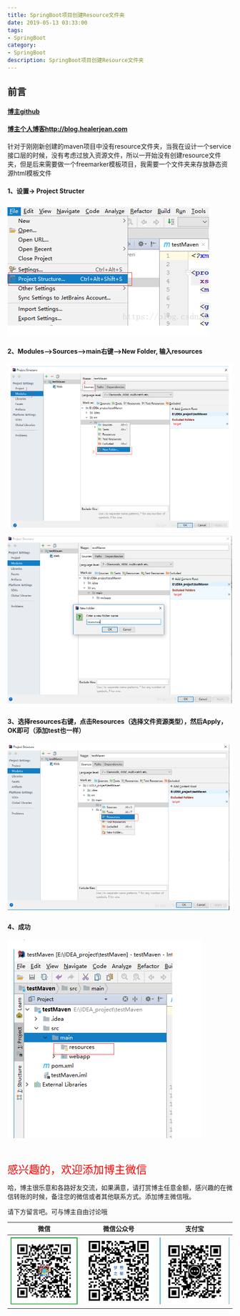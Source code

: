 ```yaml
---
title: SpringBoot项目创建Resource文件夹
date: 2019-05-13 03:33:00
tags: 
- SpringBoot
category: 
- SpringBoot
description: SpringBoot项目创建Resource文件夹
---
```


<!-- 

https://raw.githubusercontent.com/HealerJean/HealerJean.github.io/master/blogImages/
　　首行缩进

<font  clalss="healerColor" color="red" size="5" >     </font>

<font  clalss="healerSize"  size="5" >     </font>
-->




## 前言

#### [博主github](https://github.com/HealerJean)
#### [博主个人博客http://blog.healerjean.com](http://HealerJean.github.io)    



针对于刚刚新创建的maven项目中没有resource文件夹，当我在设计一个service接口层的时候，没有考虑过放入资源文件，所以一开始没有创建resource文件夹，但是后来需要做一个freemarker模板项目，我需要一个文件夹来存放静态资源html模板文件



#### 1、设置-> Project Structer

![1557727708927](https://raw.githubusercontent.com/HealerJean/HealerJean.github.io/master/blogImages/1557727708927.png)

#### 2、Modules-->Sources-->main右键-->New Folder, 输入resources

![1557727726716](https://raw.githubusercontent.com/HealerJean/HealerJean.github.io/master/blogImages/1557727726716.png)



![1557727740146](https://raw.githubusercontent.com/HealerJean/HealerJean.github.io/master/blogImages/1557727740146.png)



#### 3、选择resources右键，点击Resources（选择文件资源类型），然后Apply，OK即可（添加test也一样）

![1557727765572](https://raw.githubusercontent.com/HealerJean/HealerJean.github.io/master/blogImages/1557727765572.png)



#### 4、成功

![1557727779133](https://raw.githubusercontent.com/HealerJean/HealerJean.github.io/master/blogImages/1557727779133.png)



















<br/>
<br/>

<font  color="red" size="5" >     
感兴趣的，欢迎添加博主微信
 </font>

<br/>



哈，博主很乐意和各路好友交流，如果满意，请打赏博主任意金额，感兴趣的在微信转账的时候，备注您的微信或者其他联系方式。添加博主微信哦。    

请下方留言吧。可与博主自由讨论哦

|微信 | 微信公众号|支付宝|
|:-------:|:-------:|:------:|
| ![微信](https://raw.githubusercontent.com/HealerJean/HealerJean.github.io/master/assets/img/tctip/weixin.jpg)|![微信公众号](https://raw.githubusercontent.com/HealerJean/HealerJean.github.io/master/assets/img/my/qrcode_for_gh_a23c07a2da9e_258.jpg)|![支付宝](https://raw.githubusercontent.com/HealerJean/HealerJean.github.io/master/assets/img/tctip/alpay.jpg) |



<!-- Gitalk 评论 start  -->

<link rel="stylesheet" href="https://unpkg.com/gitalk/dist/gitalk.css">
<script src="https://unpkg.com/gitalk@latest/dist/gitalk.min.js"></script> 
<div id="gitalk-container"></div>    
 <script type="text/javascript">
    var gitalk = new Gitalk({
		clientID: `1d164cd85549874d0e3a`,
		clientSecret: `527c3d223d1e6608953e835b547061037d140355`,
		repo: `HealerJean.github.io`,
		owner: 'HealerJean',
		admin: ['HealerJean'],
		id: 'ngNBMJuIE8SZTmCj',
    });
    gitalk.render('gitalk-container');
</script> 

<!-- Gitalk end -->

